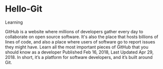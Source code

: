 # Hello-Git
Learning

GitHub is a website where millions of developers gather every day to collaborate on open source software. It's also the place that hosts billions of lines of code, and also a place where users of software go to report issues they might have. Learn all the most important pieces of GitHub that you should know as a developer Published Feb 16, 2018, Last Updated Apr 29, 2018. In short, it’s a platform for software developers, and it’s built around Git.
